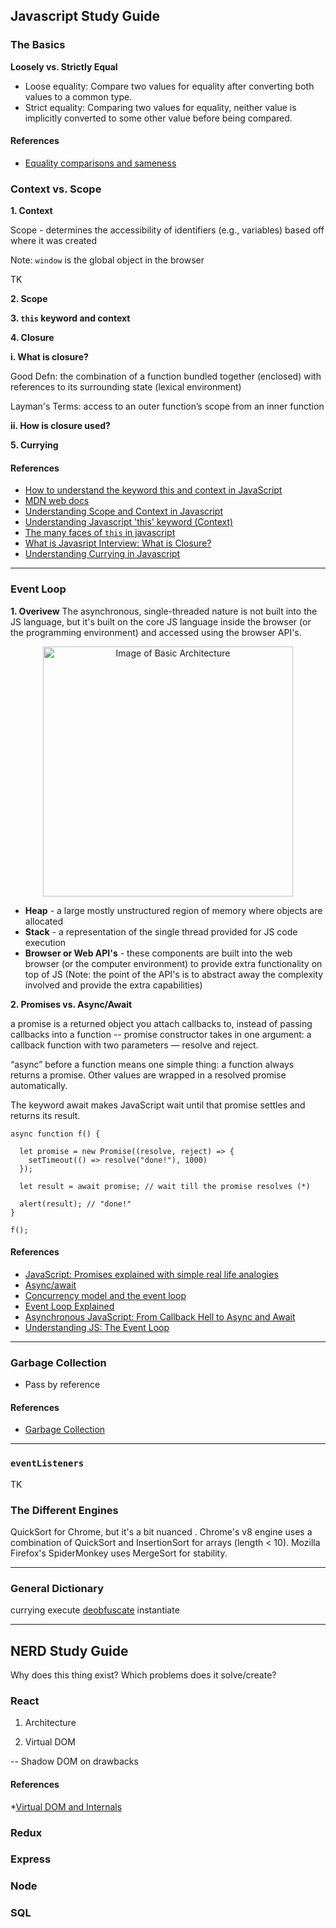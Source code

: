 ## Javascript Study Guide

### The Basics



**Loosely vs. Strictly Equal**

* Loose equality: Compare two values for equality after converting both values to a common type. 
* Strict equality: Comparing two values for equality, neither value is implicitly converted to some other value before being compared. 


#### References

* [Equality comparisons and sameness](https://developer.mozilla.org/en-US/docs/Web/JavaScript/Equality_comparisons_and_sameness)

### Context vs. Scope

**1. Context**

Scope - determines the accessibility of identifiers (e.g., variables) based off where it was created

Note: `window` is the global object in the browser 

TK

**2. Scope**

**3. `this` keyword and context**

**4. Closure**

**i. What is closure?**

Good Defn: the combination of a function bundled together (enclosed) with references to its surrounding state (lexical environment) 

Layman's Terms: access to an outer function’s scope from an inner function

**ii. How is closure used?**

**5. Currying**


#### References
* [How to understand the keyword this and context in JavaScript](https://www.freecodecamp.org/news/how-to-understand-the-keyword-this-and-context-in-javascript-cd624c6b74b8/)
* [MDN web docs](https://developer.mozilla.org/en-US/docs/Web/JavaScript/Reference/Operators/this)
* [Understanding Scope and Context in Javascript](http://ryanmorr.com/understanding-scope-and-context-in-javascript/)
* [Understanding Javascript 'this' keyword (Context)](https://medium.com/datadriveninvestor/javascript-context-this-keyword-9a78a19d5786)
* [The many faces of `this` in javascript](https://blog.pragmatists.com/the-many-faces-of-this-in-javascript-5f8be40df52e)
* [What is Javasript Interview: What is Closure?](https://medium.com/javascript-scene/master-the-javascript-interview-what-is-a-closure-b2f0d2152b36)
* [Understanding Currying in Javascript](https://blog.bitsrc.io/understanding-currying-in-javascript-ceb2188c339)

---

### Event Loop

**1. Overivew**
The asynchronous, single-threaded nature is not built into the JS language, but it's built on the core JS language inside the browser (or the programming environment) and accessed using the browser API's. 
<p align="center">
<img src="https://miro.medium.com/max/1504/1*7GXoHZiIUhlKuKGT22gHmA.png" alt="Image of Basic Architecture"  width="400"/>
</p>

* **Heap** - a large mostly unstructured region of memory where objects are allocated
* **Stack** - a representation of the single thread provided for JS code execution 
* **Browser or Web API's** - these components are built into the web browser (or the computer environment) to provide extra functionality on top of JS (Note: the point of the API's is to abstract away the complexity involved and provide the extra capabilities)


**2. Promises vs. Async/Await**

a promise is a returned object you attach callbacks to, instead of passing callbacks into a function
-- promise constructor takes in one argument: a callback function with two parameters — resolve and reject.

“async” before a function means one simple thing: a function always returns a promise. Other values are wrapped in a resolved promise automatically.

The keyword await makes JavaScript wait until that promise settles and returns its result.


<pre><code>async function f() {

  let promise = new Promise((resolve, reject) => {
    setTimeout(() => resolve("done!"), 1000)
  });

  let result = await promise; // wait till the promise resolves (*)

  alert(result); // "done!"
}

f();
</code></pre>



#### References
* [JavaScript: Promises explained with simple real life analogies](https://codeburst.io/javascript-promises-explained-with-simple-real-life-analogies-dd6908092138)
* [Async/await](https://javascript.info/async-await)
* [Concurrency model and the event loop](https://developer.mozilla.org/en-US/docs/Web/JavaScript/EventLoop)
* [Event Loop Explained](https://medium.com/front-end-weekly/javascript-event-loop-explained-4cd26af121d4)
* [Asynchronous JavaScript: From Callback Hell to Async and Await](https://blog.hellojs.org/asynchronous-javascript-from-callback-hell-to-async-and-await-9b9ceb63c8e8)
* [Understanding JS: The Event Loop](https://hackernoon.com/understanding-js-the-event-loop-959beae3ac40)


---


### Garbage Collection

- Pass by reference

#### References
* [Garbage Collection](https://javascript.info/garbage-collection)

---

### `eventListeners`

TK 

### The Different Engines 

QuickSort for Chrome, but it's a bit nuanced . Chrome's v8 engine uses a combination of QuickSort and InsertionSort for arrays (length < 10). Mozilla Firefox's SpiderMonkey uses MergeSort for stability.

---

### General Dictionary

currying
execute
[deobfuscate](https://www.techopedia.com/definition/24827/deobfuscate)
instantiate 

---
## NERD Study Guide

Why does this thing exist? Which problems does it solve/create? 

### React

1. Architecture 

2. Virtual DOM

-- Shadow DOM on drawbacks

#### References
*[Virtual DOM and Internals](https://reactjs.org/docs/faq-internals.html)

### Redux

### Express

### Node

### SQL
